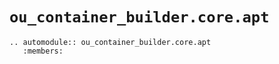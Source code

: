 # `ou_container_builder.core.apt`

```{eval-rst}
.. automodule:: ou_container_builder.core.apt
   :members:
```
